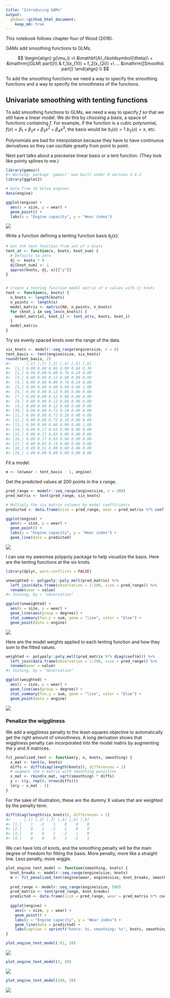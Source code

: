 ```yaml
---
title: "Introducing GAMs"
output: 
  ghdown::github_html_document: 
    keep_md: true
---
```




This notebook follows chapter four of Wood (2016).

GAMs add smoothing functions to GLMs.

$$
\begin{align}
	g(\mu_i) =\ &\mathbf{A}_i\boldsymbol{\theta}\ + &\mathrm{[GLM\ part]}\\
	& f_1(x_{1i}) + f_2(x_{2i}) +\ ... &\mathrm{[Smooths\ part]}
\end{align}
\\
$$

To add the smoothing functions we need a way to specify the smoothing functions
and a way to specify the smoothness of the functions.

## Univariate smoothing with tenting functions

To add smoothing functions to GLMs, we need a way to specify *f* so that we
still have a linear model. We do this by choosing a *basis*, a space of
functions containing *f*. For example, if the function is a cubic polynomial,
 $f(x) = \beta_1 + \beta_2x + \beta_3x^2 + \beta_4x^3$, the basis would
be $b_1(x) = 1$ $b_2(x) = x$, etc.

Polynomials are bad for interpolation because they have to have continuous
derivatives so they can oscillate greatly from point to point.

Next part talks about a piecewise linear basis or a tent function. (They look
like pointy splines to me.)


```r
library(gamair)
#> Warning: package 'gamair' was built under R version 3.4.3
library(ggplot2)

# Data from 19 Volvo engines
data(engine)

ggplot(engine) + 
  aes(x = size, y = wear) + 
  geom_point() +
  labs(x = "Engine capacity", y = "Wear index")
```

![](04-introducing-gams_files/figure-html/unnamed-chunk-1-1.png)<!-- -->

Write a function defining a tenting function basis $b_j(x)$:


```r
# Get nth tent function from set of n knots
tent_at <- function(x, knots, knot_num) {
  # Defaults to zero
  dj <- knots * 0
  dj[knot_num] <- 1
  approx(knots, dj, x)[["y"]]
}


# Create a tenting function model matrix of x values with xj knots
tent <- function(x, knots) {
  n_knots <- length(knots)
  n_points <- length(x)
  model_matrix <- matrix(NA, n_points, n_knots)
  for (knot_i in seq_len(n_knots)) {
    model_matrix[, knot_i] <- tent_at(x, knots, knot_i)
  }
  model_matrix
}
```

Try six evenly spaced knots over the range of the data.


```r
six_knots <- modelr::seq_range(engine$size, n = 6)
tent_basis <- tent(engine$size, six_knots)
round(tent_basis, 2)
#>       [,1] [,2] [,3] [,4] [,5] [,6]
#>  [1,] 0.00 0.00 0.00 0.00 0.64 0.36
#>  [2,] 0.00 0.00 0.00 0.76 0.24 0.00
#>  [3,] 0.00 0.00 0.12 0.88 0.00 0.00
#>  [4,] 0.00 0.00 0.00 0.76 0.24 0.00
#>  [5,] 0.00 0.00 0.00 0.00 0.00 1.00
#>  [6,] 0.00 0.00 0.12 0.88 0.00 0.00
#>  [7,] 0.00 0.00 0.12 0.88 0.00 0.00
#>  [8,] 0.00 0.00 0.12 0.88 0.00 0.00
#>  [9,] 0.00 0.00 0.12 0.88 0.00 0.00
#> [10,] 0.00 0.00 0.72 0.28 0.00 0.00
#> [11,] 0.00 0.00 0.72 0.28 0.00 0.00
#> [12,] 0.00 0.00 0.72 0.28 0.00 0.00
#> [13,] 0.00 0.00 0.00 0.00 0.00 1.00
#> [14,] 0.00 0.17 0.83 0.00 0.00 0.00
#> [15,] 0.00 0.17 0.83 0.00 0.00 0.00
#> [16,] 0.00 0.17 0.83 0.00 0.00 0.00
#> [17,] 0.00 0.85 0.15 0.00 0.00 0.00
#> [18,] 0.49 0.51 0.00 0.00 0.00 0.00
#> [19,] 1.00 0.00 0.00 0.00 0.00 0.00
```

Fit a model.


```r
m <- lm(wear ~ tent_basis - 1, engine)
```

Get the predicted values at 200 points in the x range.


```r
pred_range <- modelr::seq_range(engine$size, n = 200)
pred_matrix <- tent(pred_range, six_knots)

# Multiply the six matrix columns by model coefficients
predicted <- data.frame(size = pred_range, wear = pred_matrix %*% coef(m))
```


```r
ggplot(engine) + 
  aes(x = size, y = wear) + 
  geom_point() +
  labs(x = "Engine capacity", y = "Wear index") + 
  geom_line(data = predicted)
```

![](04-introducing-gams_files/figure-html/unnamed-chunk-6-1.png)<!-- -->

I can use my aweomse polypoly package to help visualize the basis. Here are the
tenting functions at the six knots.


```r
library(dplyr, warn.conflicts = FALSE)

unweighted <- polypoly::poly_melt(pred_matrix) %>% 
  left_join(data.frame(observation = 1:200, size = pred_range)) %>% 
  rename(wear = value)
#> Joining, by = "observation"

ggplot(unweighted) + 
  aes(x = size, y = wear) + 
  geom_line(aes(group = degree)) + 
  stat_summary(fun.y = sum, geom = "line", color = "blue") + 
  geom_point(data = engine)
```

![](04-introducing-gams_files/figure-html/unnamed-chunk-7-1.png)<!-- -->

Here are the model weights applied to each tenting function and how they sum to
the fitted values.


```r
weighted <- polypoly::poly_melt(pred_matrix %*% diag(coef(m))) %>% 
  left_join(data.frame(observation = 1:200, size = pred_range)) %>% 
  rename(wear = value)
#> Joining, by = "observation"

ggplot(weighted) + 
  aes(x = size, y = wear) + 
  geom_line(aes(group = degree)) + 
  stat_summary(fun.y = sum, geom = "line", color = "blue") + 
  geom_point(data = engine)
```

![](04-introducing-gams_files/figure-html/unnamed-chunk-8-1.png)<!-- -->

### Penalize the wiggliness

We add a wiggliness penalty to the least-squares objective to automatically get
the right amount of smoothness. A long derivation shows that wiggliness penalty
can incorporated into the model matrix by augmenting the _y_ and _X_ matrices.


```r
fit_penalized_tent <- function(y, x, knots, smoothing) {
  x_mat <- tent(x, knots)
  diffs <- diff(diag(length(knots)), differences = 2)
  # augment the x matrix with smoothing penalties 
  x_mat <- rbind(x_mat, sqrt(smoothing) * diffs)
  y <- c(y, rep(0, nrow(diffs)))
  lm(y ~ x_mat - 1)
}
```

For the sake of illustration, these are the dummy X values that are weighted by
the penalty term.


```r
diff(diag(length(six_knots)), differences = 2)
#>      [,1] [,2] [,3] [,4] [,5] [,6]
#> [1,]    1   -2    1    0    0    0
#> [2,]    0    1   -2    1    0    0
#> [3,]    0    0    1   -2    1    0
#> [4,]    0    0    0    1   -2    1
```


We can have lots of knots, and the smoothing penalty will be the main degree of
freedom for fitting the basis. More penalty, more like a straight line. Less
penalty, more wiggle.


```r
plot_engine_tent_model <- function(smoothing, knots) {
  knot_breaks <- modelr::seq_range(engine$size, knots)
  m <- fit_penalized_tent(engine$wear, engine$size, knot_breaks, smoothing)
  
  pred_range <- modelr::seq_range(engine$size, 500)
  pred_matrix <- tent(pred_range, knot_breaks)
  predicted <- data.frame(size = pred_range, wear = pred_matrix %*% coef(m))
  
  ggplot(engine) + 
    aes(x = size, y = wear) + 
    geom_point() +
    labs(x = "Engine capacity", y = "Wear index") + 
    geom_line(data = predicted) + 
    labs(caption = sprintf("knots: %s, smoothing: %s", knots, smoothing))
}

plot_engine_tent_model(.01, 20)
```

![](04-introducing-gams_files/figure-html/unnamed-chunk-11-1.png)<!-- -->

```r
plot_engine_tent_model(2, 20)
```

![](04-introducing-gams_files/figure-html/unnamed-chunk-11-2.png)<!-- -->

```r
plot_engine_tent_model(100, 20)
```

![](04-introducing-gams_files/figure-html/unnamed-chunk-11-3.png)<!-- -->
